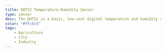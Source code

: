```yaml
---
title: DHT22 Temperature-Humidity Sensor
type: sensor
desc: The DHT22 is a basic, low-cost digital temperature and humidity sensor.
color: "#ffc5c5"
tags:
    - Agriculture
    - City
    - Industry
---
```


